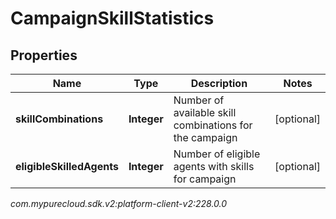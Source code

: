 # CampaignSkillStatistics


## Properties

| Name | Type | Description | Notes |
| ------------ | ------------- | ------------- | ------------- |
| **skillCombinations** | **Integer** | Number of available skill combinations for the campaign |  [optional] |
| **eligibleSkilledAgents** | **Integer** | Number of eligible agents with skills for campaign |  [optional] |




_com.mypurecloud.sdk.v2:platform-client-v2:228.0.0_
